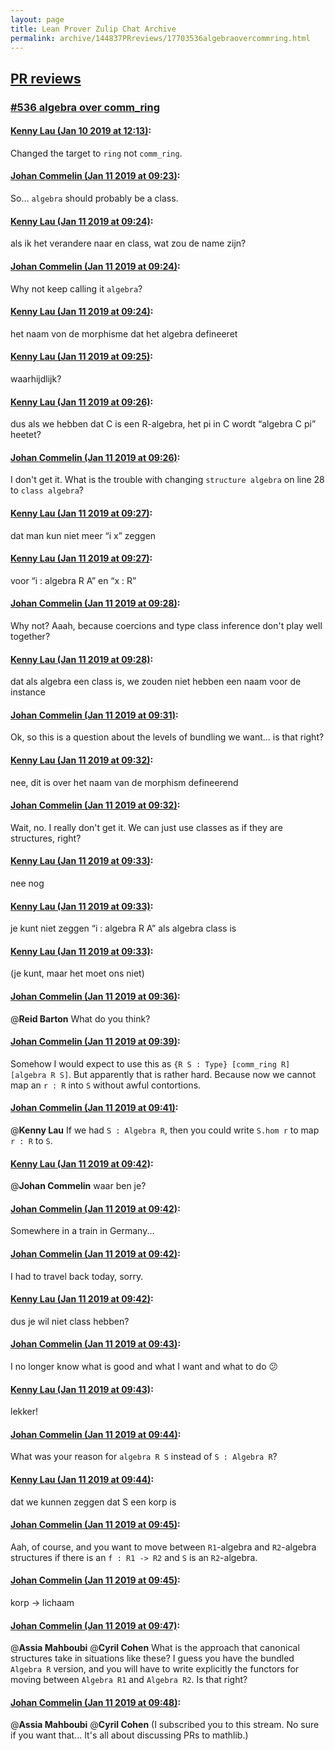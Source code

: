 ```yaml
---
layout: page
title: Lean Prover Zulip Chat Archive 
permalink: archive/144837PRreviews/17703536algebraovercommring.html
---
```


## [PR reviews](index.html)
### [#536 algebra over comm_ring](17703536algebraovercommring.html)

#### [Kenny Lau (Jan 10 2019 at 12:13)](https://leanprover.zulipchat.com/#narrow/stream/144837-PR%20reviews/topic/%23536%20algebra%20over%20comm_ring/near/154831785):
Changed the target to `ring` not `comm_ring`.

#### [Johan Commelin (Jan 11 2019 at 09:23)](https://leanprover.zulipchat.com/#narrow/stream/144837-PR%20reviews/topic/%23536%20algebra%20over%20comm_ring/near/154901762):
So... `algebra` should probably be a class.

#### [Kenny Lau (Jan 11 2019 at 09:24)](https://leanprover.zulipchat.com/#narrow/stream/144837-PR%20reviews/topic/%23536%20algebra%20over%20comm_ring/near/154901803):
als ik het verandere naar en class, wat zou de name zijn?

#### [Johan Commelin (Jan 11 2019 at 09:24)](https://leanprover.zulipchat.com/#narrow/stream/144837-PR%20reviews/topic/%23536%20algebra%20over%20comm_ring/near/154901811):
Why not keep calling it `algebra`?

#### [Kenny Lau (Jan 11 2019 at 09:24)](https://leanprover.zulipchat.com/#narrow/stream/144837-PR%20reviews/topic/%23536%20algebra%20over%20comm_ring/near/154901813):
het naam von de morphisme dat het algebra defineeret

#### [Kenny Lau (Jan 11 2019 at 09:25)](https://leanprover.zulipchat.com/#narrow/stream/144837-PR%20reviews/topic/%23536%20algebra%20over%20comm_ring/near/154901826):
waarhijdlijk?

#### [Kenny Lau (Jan 11 2019 at 09:26)](https://leanprover.zulipchat.com/#narrow/stream/144837-PR%20reviews/topic/%23536%20algebra%20over%20comm_ring/near/154901885):
dus als we hebben dat C is een R-algebra, het pi in C wordt “algebra C pi” heetet?

#### [Johan Commelin (Jan 11 2019 at 09:26)](https://leanprover.zulipchat.com/#narrow/stream/144837-PR%20reviews/topic/%23536%20algebra%20over%20comm_ring/near/154901890):
I don't get it. What is the trouble with changing `structure algebra` on line 28 to `class algebra`?

#### [Kenny Lau (Jan 11 2019 at 09:27)](https://leanprover.zulipchat.com/#narrow/stream/144837-PR%20reviews/topic/%23536%20algebra%20over%20comm_ring/near/154901913):
dat man kun niet meer “i x” zeggen

#### [Kenny Lau (Jan 11 2019 at 09:27)](https://leanprover.zulipchat.com/#narrow/stream/144837-PR%20reviews/topic/%23536%20algebra%20over%20comm_ring/near/154901919):
voor “i : algebra R A” en “x : R”

#### [Johan Commelin (Jan 11 2019 at 09:28)](https://leanprover.zulipchat.com/#narrow/stream/144837-PR%20reviews/topic/%23536%20algebra%20over%20comm_ring/near/154901969):
Why not? Aaah, because coercions and type class inference don't play well together?

#### [Kenny Lau (Jan 11 2019 at 09:28)](https://leanprover.zulipchat.com/#narrow/stream/144837-PR%20reviews/topic/%23536%20algebra%20over%20comm_ring/near/154901976):
dat als algebra een class is, we zouden niet hebben een naam voor de instance

#### [Johan Commelin (Jan 11 2019 at 09:31)](https://leanprover.zulipchat.com/#narrow/stream/144837-PR%20reviews/topic/%23536%20algebra%20over%20comm_ring/near/154902089):
Ok, so this is a question about the levels of bundling we want... is that right?

#### [Kenny Lau (Jan 11 2019 at 09:32)](https://leanprover.zulipchat.com/#narrow/stream/144837-PR%20reviews/topic/%23536%20algebra%20over%20comm_ring/near/154902154):
nee, dit is over het naam van de morphism defineerend

#### [Johan Commelin (Jan 11 2019 at 09:32)](https://leanprover.zulipchat.com/#narrow/stream/144837-PR%20reviews/topic/%23536%20algebra%20over%20comm_ring/near/154902156):
Wait, no. I really don't get it. We can just use classes as if they are structures, right?

#### [Kenny Lau (Jan 11 2019 at 09:33)](https://leanprover.zulipchat.com/#narrow/stream/144837-PR%20reviews/topic/%23536%20algebra%20over%20comm_ring/near/154902167):
nee nog

#### [Kenny Lau (Jan 11 2019 at 09:33)](https://leanprover.zulipchat.com/#narrow/stream/144837-PR%20reviews/topic/%23536%20algebra%20over%20comm_ring/near/154902181):
je kunt niet zeggen “i : algebra R A” als algebra class is

#### [Kenny Lau (Jan 11 2019 at 09:33)](https://leanprover.zulipchat.com/#narrow/stream/144837-PR%20reviews/topic/%23536%20algebra%20over%20comm_ring/near/154902188):
(je kunt, maar het moet ons niet)

#### [Johan Commelin (Jan 11 2019 at 09:36)](https://leanprover.zulipchat.com/#narrow/stream/144837-PR%20reviews/topic/%23536%20algebra%20over%20comm_ring/near/154902322):
@**Reid Barton** What do you think?

#### [Johan Commelin (Jan 11 2019 at 09:39)](https://leanprover.zulipchat.com/#narrow/stream/144837-PR%20reviews/topic/%23536%20algebra%20over%20comm_ring/near/154902418):
Somehow I would expect to use this as `{R S : Type} [comm_ring R] [algebra R S]`. But apparently that is rather hard. Because now we cannot map an `r : R` into `S` without awful contortions.

#### [Johan Commelin (Jan 11 2019 at 09:41)](https://leanprover.zulipchat.com/#narrow/stream/144837-PR%20reviews/topic/%23536%20algebra%20over%20comm_ring/near/154902505):
@**Kenny Lau** If we had `S : Algebra R`, then you could write `S.hom r` to map `r : R` to `S`.

#### [Kenny Lau (Jan 11 2019 at 09:42)](https://leanprover.zulipchat.com/#narrow/stream/144837-PR%20reviews/topic/%23536%20algebra%20over%20comm_ring/near/154902561):
@**Johan Commelin** waar ben je?

#### [Johan Commelin (Jan 11 2019 at 09:42)](https://leanprover.zulipchat.com/#narrow/stream/144837-PR%20reviews/topic/%23536%20algebra%20over%20comm_ring/near/154902576):
Somewhere in a train in Germany...

#### [Johan Commelin (Jan 11 2019 at 09:42)](https://leanprover.zulipchat.com/#narrow/stream/144837-PR%20reviews/topic/%23536%20algebra%20over%20comm_ring/near/154902585):
I had to travel back today, sorry.

#### [Kenny Lau (Jan 11 2019 at 09:42)](https://leanprover.zulipchat.com/#narrow/stream/144837-PR%20reviews/topic/%23536%20algebra%20over%20comm_ring/near/154902586):
dus je wil niet class hebben?

#### [Johan Commelin (Jan 11 2019 at 09:43)](https://leanprover.zulipchat.com/#narrow/stream/144837-PR%20reviews/topic/%23536%20algebra%20over%20comm_ring/near/154902605):
I no longer know what is good and what I want and what to do :confused:

#### [Kenny Lau (Jan 11 2019 at 09:43)](https://leanprover.zulipchat.com/#narrow/stream/144837-PR%20reviews/topic/%23536%20algebra%20over%20comm_ring/near/154902613):
lekker!

#### [Johan Commelin (Jan 11 2019 at 09:44)](https://leanprover.zulipchat.com/#narrow/stream/144837-PR%20reviews/topic/%23536%20algebra%20over%20comm_ring/near/154902678):
What was your reason for `algebra R S` instead of `S : Algebra R`?

#### [Kenny Lau (Jan 11 2019 at 09:44)](https://leanprover.zulipchat.com/#narrow/stream/144837-PR%20reviews/topic/%23536%20algebra%20over%20comm_ring/near/154902684):
dat we kunnen zeggen dat S een korp is

#### [Johan Commelin (Jan 11 2019 at 09:45)](https://leanprover.zulipchat.com/#narrow/stream/144837-PR%20reviews/topic/%23536%20algebra%20over%20comm_ring/near/154902721):
Aah, of course, and you want to move between `R1`-algebra and `R2`-algebra structures if there is an `f : R1 -> R2` and `S` is an `R2`-algebra.

#### [Johan Commelin (Jan 11 2019 at 09:45)](https://leanprover.zulipchat.com/#narrow/stream/144837-PR%20reviews/topic/%23536%20algebra%20over%20comm_ring/near/154902728):
korp -> lichaam

#### [Johan Commelin (Jan 11 2019 at 09:47)](https://leanprover.zulipchat.com/#narrow/stream/144837-PR%20reviews/topic/%23536%20algebra%20over%20comm_ring/near/154902809):
@**Assia Mahboubi** @**Cyril Cohen** What is the approach that canonical structures take in situations like these? I guess you have the bundled `Algebra R` version, and you will have to write explicitly the functors for moving between `Algebra R1` and `Algebra R2`. Is that right?

#### [Johan Commelin (Jan 11 2019 at 09:48)](https://leanprover.zulipchat.com/#narrow/stream/144837-PR%20reviews/topic/%23536%20algebra%20over%20comm_ring/near/154902859):
@**Assia Mahboubi** @**Cyril Cohen** (I subscribed you to this stream. No sure if you want that... It's all about discussing PRs to mathlib.)

